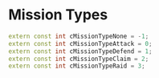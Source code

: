 # Mission Types

```cpp title="Mission Types"
extern const int cMissionTypeNone = -1;
extern const int cMissionTypeAttack = 0;
extern const int cMissionTypeDefend = 1;
extern const int cMissionTypeClaim = 2;
extern const int cMissionTypeRaid = 3;
```